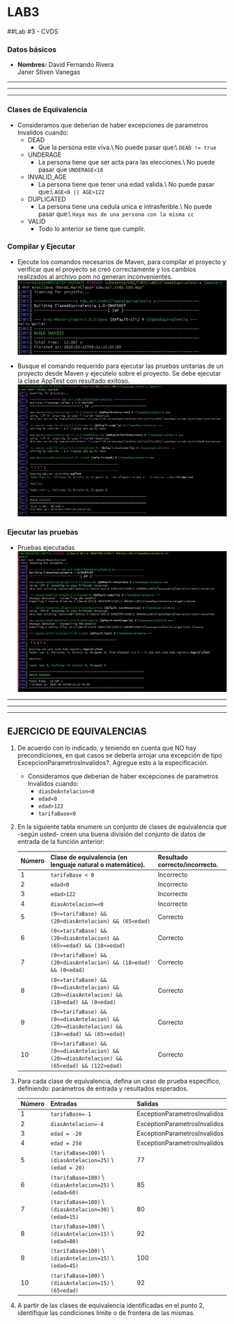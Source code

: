 # LAB3

##Lab #3 - CVDS

### Datos básicos
 * **Nombres:** David Fernando Rivera\
				Janer Stiven Vanegas
				
**********************************************************
----------------------------------------------------------
**********************************************************
				
### Clases de Equivalencia
 * Consideramos que deberian de haber excepciones de parametros Invalidos cuando:
    * DEAD
		* Que la persona este viva.\ No puede pasar que:\ `DEAD != true`
	* UNDERAGE
	    * La persona tiene que ser acta para las elecciones.\ No puede pasar que `UNDERAGE<18`
	* INVALID_AGE
		* La persona tiene que tener una edad valida.\ No puede pasar que:\ `AGE<0 || AGE>122`
	* DUPLICATED
		* La persona tiene una cedula unica e intrasferible.\ No puede pasar que:\ `Haya mas de una persona con la misma cc`
	* VALID
	    * Todo lo anterior se tiene que cumplir.
	
				
### Compilar y Ejecutar
 * Ejecute los comandos necesarios de Maven, para compilar el proyecto y verificar que el proyecto se creó correctamente y los cambios realizados al archivo pom no generan inconvenientes.
 ![alt](resources/1.jpg)
 
 * Busque el comando requerido para ejecutar las pruebas unitarias de un proyecto desde Maven y ejecútelo sobre el proyecto. Se debe ejecutar la clase AppTest con resultado exitoso.
 ![alt](resources/2.jpg)
 
### Ejecutar las pruebas
 * Pruebas ejecutadas 
 ![alt](resources/3.JPG)
 
 
 
**********************************************************
----------------------------------------------------------
**********************************************************


## EJERCICIO DE EQUIVALENCIAS

 1. De acuerdo con lo indicado, y teniendo en cuenta que NO hay precondiciones, en qué casos se debería
	arrojar una excepción de tipo ExcepcionParametrosInvalidos?. Agregue esto a la especificación.
	
	* Consideramos que deberian de haber excepciones de parametros Invalidos cuando:
		* `diasDeAntelacion<0`
		* `edad<0`
		* `edad>122`
		* `tarifaBase<0`
		
 2. En la siguiente tabla enumere un conjunto de clases de equivalencia que -según usted- creen una
	buena división del conjunto de datos de entrada de la función anterior:


	| Número | Clase de equivalencia (en lenguaje natural o matemático). | Resultado correcto/incorrecto. |
	| ------------- | ------------- | ------------- |
	| 1 | `tarifaBase < 0` | Incorrecto |
	| 2 | `edad<0` | Incorrecto |
	| 3 | `edad>122` | Incorrecto |
	| 4 | `diasAntelacion=<0` | Incorrecto |
	| 5 | `(0<=tarifaBase) && (20<diasAntelacion) && (65<edad)` | Correcto |
	| 6 | `(0<=tarifaBase) && (20<diasAntelacion) && (65>=edad) && (18<=edad)` | Correcto |
	| 7 | `(0<=tarifaBase) && (20<diasAntelacion) && (18>edad) && (0<edad)` | Correcto |
	| 8 | `(0<=tarifaBase) && (0<=diasAntelacion) && (20>=diasAntelacion) && (18>edad) && (0<edad)` | Correcto |
	| 9 | `(0<=tarifaBase) && (0<=diasAntelacion) && (20>=diasAntelacion) && (18<=edad) && (65>=edad)` | Correcto |
	| 10 | `(0<=tarifaBase) && (0<=diasAntelacion) && (20>=diasAntelacion) && (65<edad) && (122>edad)` | Correcto |

 3. Para cada clase de equivalencia, defina un caso de prueba específico, definiendo: parámetros de
    entrada y resultados esperados.
	
	| Número | Entradas | Salidas |
	| ------------- | ------------- | ------------- |
	| 1 | `tarifaBase=-1` | ExceptionParametrosInvalidos |
	| 2 | `diasAntelacion=-4` | ExceptionParametrosInvalidos |
	| 3 | `edad = -20` | ExceptionParametrosInvalidos |
	| 4 | `edad = 250` | ExceptionParametrosInvalidos |
	| 5 | `(tarifaBase=100)` \ `(diasAntelacion=25)` \ `(edad = 20)` | 77 |
	| 6 | `(tarifaBase=100)` \ `(diasAntelacion=25)` \ ` (edad=60) ` | 85 |
	| 7 | `(tarifaBase=100)` \ `(diasAntelacion=30)` \ `(edad=15)` | 80 |
	| 8 | `(tarifaBase=100)` \ `(diasAntelacion=15)` \ `(edad=80)` | 92 |
	| 9 | `(tarifaBase=100)` \ `(diasAntelacion=15)` \ `(edad=45)` | 100 |
	| 10 | `(tarifaBase=100)` \ `(diasAntelacion=15)` \ `(65<edad)` | 92 |

 4. A partir de las clases de equivalencia identificadas en el punto 2, identifique las condiciones límite o
    de frontera de las mismas.
	
	